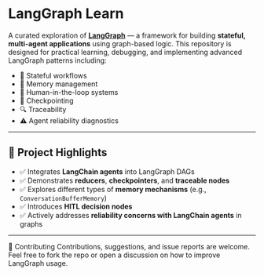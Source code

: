 # LangGraph Learn

A curated exploration of **[LangGraph](https://www.langgraph.dev/)** — a framework for building **stateful, multi-agent applications** using graph-based logic. This repository is designed for practical learning, debugging, and implementing advanced LangGraph patterns including:

- 🔁 Stateful workflows  
- 🧠 Memory management  
- 💬 Human-in-the-loop systems  
- 📍 Checkpointing  
- 🔍 Traceability  
- ⚠️ Agent reliability diagnostics

---

## 📌 Project Highlights

- ✅ Integrates **LangChain agents** into LangGraph DAGs
- ✅ Demonstrates **reducers**, **checkpointers**, and **traceable nodes**
- ✅ Explores different types of **memory mechanisms** (e.g., `ConversationBufferMemory`)
- ✅ Introduces **HITL decision nodes**
- ✅ Actively addresses **reliability concerns with LangChain agents** in graphs

---

🤝 Contributing
Contributions, suggestions, and issue reports are welcome. Feel free to fork the repo or open a discussion on how to improve LangGraph usage.


